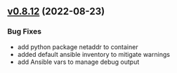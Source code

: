 
<a name="v0.8.12"></a>
## [v0.8.12](https://gitlab.ayedo.de/polycrate/polycrate/compare/v0.8.11...v0.8.12) (2022-08-23)

### Bug Fixes

* add python package netaddr to container
* added default ansible inventory to mitigate warnings
* add Ansible vars to manage debug output

